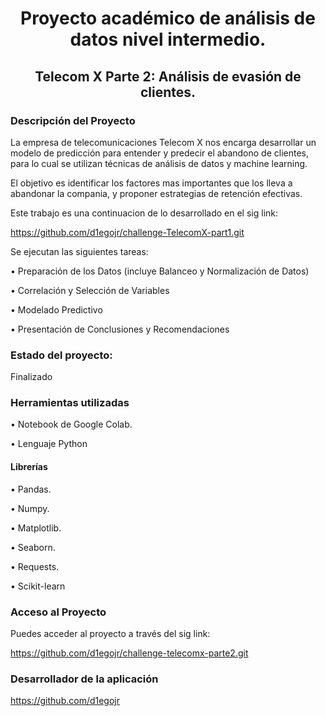 <h1 align="center">Proyecto académico de análisis de datos nivel intermedio.</h1>

<h2 align="center">Telecom X Parte 2: Análisis de evasión de clientes.</h2>

<h3>Descripción del Proyecto</h3>

La empresa de telecomunicaciones Telecom X  nos encarga desarrollar un modelo de predicción para entender y predecir el abandono de clientes, para lo cual se utilizan técnicas de análisis de datos y machine learning.

El objetivo es identificar los factores mas importantes que los lleva a abandonar la compania, y proponer estrategias de retención efectivas.

Este trabajo es una continuacion de lo desarrollado en el sig link:

https://github.com/d1egojr/challenge-TelecomX-part1.git

Se ejecutan las siguientes tareas:

•	Preparación de los Datos (incluye Balanceo y Normalización de Datos)

•	Correlación y Selección de Variables

•	Modelado Predictivo

•	Presentación de Conclusiones y Recomendaciones

<h3>Estado del proyecto:</h3>

Finalizado 

<h3>Herramientas utilizadas</h3>

•	Notebook de Google Colab.

•	Lenguaje Python

<h4>Librerías</h4>

•	Pandas.

•	Numpy.

•	Matplotlib.

•	Seaborn.

•	Requests.

•	Scikit-learn

<h3>Acceso al Proyecto</h3>

Puedes acceder al proyecto a través del sig link: 

https://github.com/d1egojr/challenge-telecomx-parte2.git

<h3>Desarrollador de la aplicación</h3>

https://github.com/d1egojr
